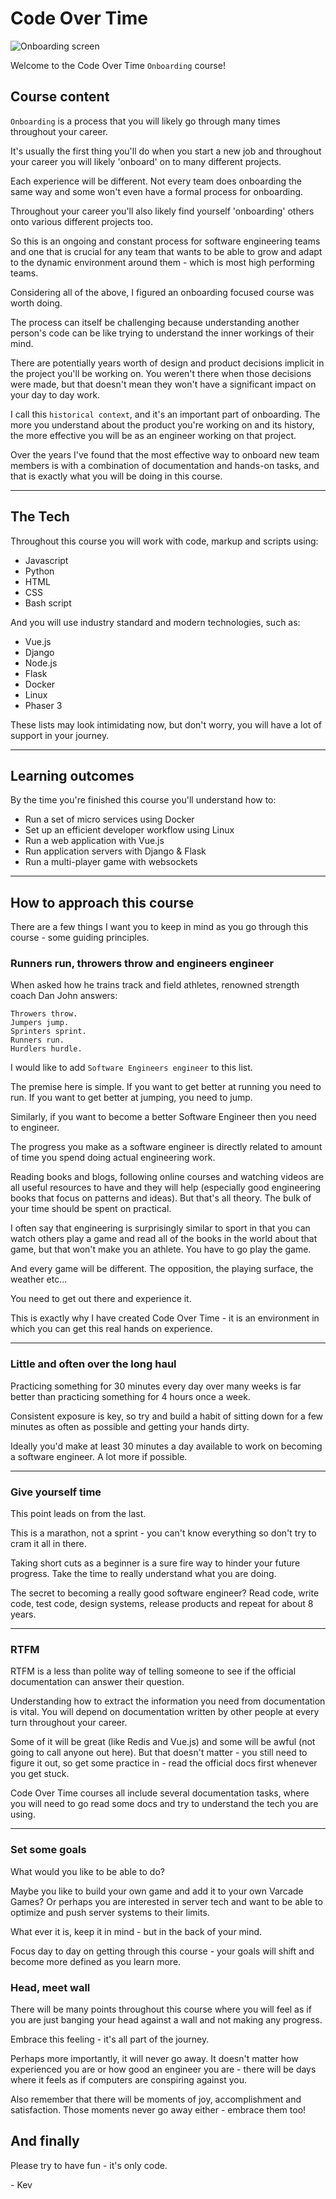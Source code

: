 # Code Over Time

![Onboarding screen](img/onboarding_course_placeholder.png)

Welcome to the Code Over Time `Onboarding` course! 

## Course content

`Onboarding` is a process that you will likely go through many times throughout your career. 

It's usually the first thing you'll do when you start a new job and throughout your career you will likely 'onboard' on to many different projects.

Each experience will be different. Not every team does onboarding the same way and some won't even have a formal process for onboarding.

Throughout your career you'll also likely find yourself 'onboarding' others onto various different projects too.

So this is an ongoing and constant process for software engineering teams and one that is crucial for any team that wants to be able to grow and adapt to the dynamic environment around them - which is most high performing teams.

Considering all of the above, I figured an onboarding focused course was worth doing.

The process can itself be challenging because understanding another person's code can be like trying to understand the inner workings of their mind. 

There are potentially years worth of design and product decisions implicit in the project you'll be working on. You weren't there when those decisions were made, but that doesn't mean they won't have a significant impact on your day to day work. 

I call this `historical context`, and it's an important part of onboarding. The more you understand about the product you're working on and its history, the more effective you will be as an engineer working on that project.

Over the years I've found that the most effective way to onboard new team members is with a combination of documentation and hands-on tasks, and that is exactly what you will be doing in this course. 

***

## The Tech

Throughout this course you will work with code, markup and scripts using:

* Javascript
* Python
* HTML
* CSS
* Bash script

And you will use industry standard and modern technologies, such as:

* Vue.js
* Django
* Node.js
* Flask
* Docker
* Linux
* Phaser 3

These lists may look intimidating now, but don't worry, you will have a lot of support in your journey.

***

## Learning outcomes

By the time you're finished this course you'll understand how to:

* Run a set of micro services using Docker
* Set up an efficient developer workflow using Linux
* Run a web application with Vue.js
* Run application servers with Django & Flask
* Run a multi-player game with websockets

***

## How to approach this course

There are a few things I want you to keep in mind as you go through this course - some guiding principles.

### Runners run, throwers throw and engineers engineer

When asked how he trains track and field athletes, renowned strength coach Dan John answers: 

```
Throwers throw.
Jumpers jump.
Sprinters sprint.
Runners run.
Hurdlers hurdle.
```

I would like to add `Software Engineers engineer` to this list.

The premise here is simple. If you want to get better at running you need to run. If you want to get better at jumping, you need to jump.

Similarly, if you want to become a better Software Engineer then you need to engineer.

The progress you make as a software engineer is directly related to amount of time you spend doing actual engineering work.

Reading books and blogs, following online courses and watching videos are all useful resources to have and they will help (especially good engineering books that focus on patterns and ideas). But that's all theory. The bulk of your time should be spent on practical.

I often say that engineering is surprisingly similar to sport in that you can watch others play a game and read all of the books in the world about that game, but that won't make you an athlete. You have to go play the game.

And every game will be different. The opposition, the playing surface, the weather etc...

You need to get out there and experience it. 

This is exactly why I have created Code Over Time - it is an environment in which you can get this real hands on experience.

***

### Little and often over the long haul

Practicing something for 30 minutes every day over many weeks is far better than practicing something for 4 hours once a week.

Consistent exposure is key, so try and build a habit of sitting down for a few minutes as often as possible and getting your hands dirty.

Ideally you'd make at least 30 minutes a day available to work on becoming a software engineer. A lot more if possible.

***

### Give yourself time

This point leads on from the last. 

This is a marathon, not a sprint - you can't know everything so don't try to cram it all in there.

Taking short cuts as a beginner is a sure fire way to hinder your future progress. Take the time to really understand what you are doing.

The secret to becoming a really good software engineer? Read code, write code, test code, design systems, release products and repeat for about 8 years.

***

### RTFM

RTFM is a less than polite way of telling someone to see if the official documentation can answer their question.

Understanding how to extract the information you need from documentation is vital. You will depend on documentation written by other people at every turn throughout your career. 

Some of it will be great (like Redis and Vue.js) and some will be awful (not going to call anyone out here). But that doesn't matter - you still need to figure it out, so get some practice in - read the official docs first whenever you get stuck.

Code Over Time courses all include several documentation tasks, where you will need to go read some docs and try to understand the tech you are using.

***

### Set some goals

What would you like to be able to do? 

Maybe you like to build your own game and add it to your own Varcade Games? Or perhaps you are interested in server tech and want to be able to optimize and push server systems to their limits.

What ever it is, keep it in mind - but in the back of your mind.

Focus day to day on getting through this course - your goals will shift and become more defined as you learn more. 

### Head, meet wall

There will be many points throughout this course where you will feel as if you are just banging your head against a wall and not making any progress.

Embrace this feeling - it's all part of the journey. 

Perhaps more importantly, it will never go away. It doesn't matter how experienced you are or how good an engineer you are - there will be days where it feels as if computers are conspiring against you.

Also remember that there will be moments of joy, accomplishment and satisfaction. Those moments never go away either - embrace them too!

## And finally

Please try to have fun - it's only code. 

\- Kev